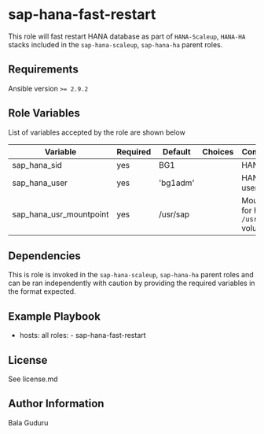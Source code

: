 sap-hana-fast-restart
=====================

This role will fast restart HANA database as part of `HANA-Scaleup`, `HANA-HA` stacks included in the `sap-hana-scaleup`, `sap-hana-ha` parent roles.

Requirements
------------

Ansible version `>= 2.9.2`

Role Variables
--------------

List of variables accepted by the role are shown below

| Variable                         | Required | Default                  | Choices | Comments                                      |
|----------------------------------|----------|--------------------------|---------|-----------------------------------------------|
| sap_hana_sid                     | yes      | BG1                      |         | HANA SID                                      |
| sap_hana_user                    | yes      | 'bg1adm'                 |         | HANA SID user                                 |
| sap_hana_usr_mountpoint          | yes      | /usr/sap                 |         | Mountpoint for HANA `/usr/sap` volume         |

Dependencies
------------

This is role is invoked in the `sap-hana-scaleup`, `sap-hana-ha` parent roles and can be ran independently with caution by providing the required variables in the format expected.

Example Playbook
----------------

  - hosts: all
    roles:
        - sap-hana-fast-restart

License
-------

See license.md

Author Information
------------------

Bala Guduru
